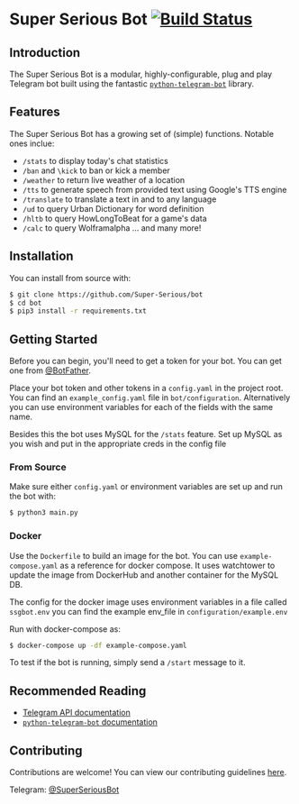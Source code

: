 # Super Serious Bot [![Build Status](https://travis-ci.com/Super-Serious/bot.svg?branch=master)](https://travis-ci.com/Super-Serious/bot)

## Introduction
The Super Serious Bot is a modular, highly-configurable, plug and play Telegram bot built using the fantastic [`python-telegram-bot`](https://github.com/python-telegram-bot/python-telegram-bot) library.

## Features

The Super Serious Bot has a growing set of (simple) functions. Notable ones inclue:
- `/stats` to display today's chat statistics
- `/ban` and `\kick` to ban or kick a member 
- `/weather` to return live weather of a location
- `/tts` to generate speech from provided text using Google's TTS engine
- `/translate` to translate a text in and to any language
- `/ud` to query Urban Dictionary for word definition
- `/hltb` to query HowLongToBeat for a game's data
- `/calc` to query Wolframalpha
... and many more!

## Installation
You can install from source with:
```bash
$ git clone https://github.com/Super-Serious/bot
$ cd bot
$ pip3 install -r requirements.txt
```

## Getting Started

Before you can begin, you'll need to get a token for your bot. You can get one from [@BotFather](https://t.me/botfather).

Place your bot token and other tokens in a `config.yaml` in the project root. You can find an `example_config.yaml` file in `bot/configuration`. Alternatively you can use environment variables for each of the fields with the same name.

Besides this the bot uses MySQL for the `/stats` feature. Set up MySQL as you wish and put in the appropriate creds in the config file

### From Source

Make sure either `config.yaml` or environment variables are set up and run the bot with:

```bash
$ python3 main.py
```

### Docker

Use the `Dockerfile` to build an image for the bot. You can use `example-compose.yaml` as a reference for docker compose. It uses watchtower to update the image from DockerHub and another container for the MySQL DB.

The config for the docker image uses environment variables in a file called `ssgbot.env` you can find the example env_file in `configuration/example.env`

Run with docker-compose as:
```bash
$ docker-compose up -df example-compose.yaml
```

To test if the bot is running, simply send a `/start` message to it.

## Recommended Reading

- [Telegram API documentation](https://core.telegram.org/bots/api)
- [`python-telegram-bot` documentation](https://python-telegram-bot.readthedocs.io/)

## Contributing
Contributions are welcome! You can view our contributing guidelines [here](CONTRIBUTING.md).

Telegram: [@SuperSeriousBot](https://t.me/superseriousbot)
